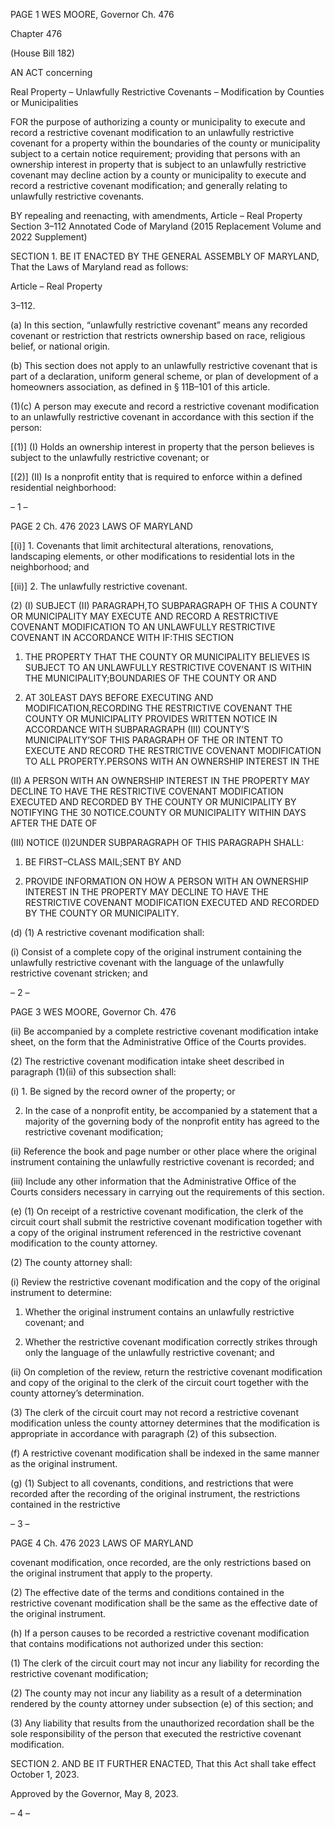 PAGE 1
WES MOORE, Governor Ch. 476

Chapter 476

(House Bill 182)

AN ACT concerning

Real Property – Unlawfully Restrictive Covenants – Modification by Counties or
Municipalities

FOR the purpose of authorizing a county or municipality to execute and record a restrictive
covenant modification to an unlawfully restrictive covenant for a property within the
boundaries of the county or municipality subject to a certain notice requirement;
providing that persons with an ownership interest in property that is subject to an
unlawfully restrictive covenant may decline action by a county or municipality to
execute and record a restrictive covenant modification; and generally relating to
unlawfully restrictive covenants.

BY repealing and reenacting, with amendments,
Article – Real Property
Section 3–112
Annotated Code of Maryland
(2015 Replacement Volume and 2022 Supplement)

SECTION 1. BE IT ENACTED BY THE GENERAL ASSEMBLY OF MARYLAND,
That the Laws of Maryland read as follows:

Article – Real Property

3–112.

(a) In this section, “unlawfully restrictive covenant” means any recorded covenant
or restriction that restricts ownership based on race, religious belief, or national origin.

(b) This section does not apply to an unlawfully restrictive covenant that is part
of a declaration, uniform general scheme, or plan of development of a homeowners
association, as defined in § 11B–101 of this article.

(1)(c) A person may execute and record a restrictive covenant modification to
an unlawfully restrictive covenant in accordance with this section if the person:

[(1)] (I) Holds an ownership interest in property that the person believes
is subject to the unlawfully restrictive covenant; or

[(2)] (II) Is a nonprofit entity that is required to enforce within a defined
residential neighborhood:

– 1 –

PAGE 2
Ch. 476 2023 LAWS OF MARYLAND

[(i)] 1. Covenants that limit architectural alterations,
renovations, landscaping elements, or other modifications to residential lots in the
neighborhood; and

[(ii)] 2. The unlawfully restrictive covenant.

(2) (I) SUBJECT (II) PARAGRAPH,TO SUBPARAGRAPH OF THIS A
COUNTY OR MUNICIPALITY MAY EXECUTE AND RECORD A RESTRICTIVE COVENANT
MODIFICATION TO AN UNLAWFULLY RESTRICTIVE COVENANT IN ACCORDANCE WITH
IF:THIS SECTION

1. THE PROPERTY THAT THE COUNTY OR MUNICIPALITY
BELIEVES IS SUBJECT TO AN UNLAWFULLY RESTRICTIVE COVENANT IS WITHIN THE
MUNICIPALITY;BOUNDARIES OF THE COUNTY OR AND

2. AT 30LEAST DAYS BEFORE EXECUTING AND
MODIFICATION,RECORDING THE RESTRICTIVE COVENANT THE COUNTY OR
MUNICIPALITY PROVIDES WRITTEN NOTICE IN ACCORDANCE WITH SUBPARAGRAPH
(III) COUNTY’S MUNICIPALITY’SOF THIS PARAGRAPH OF THE OR INTENT TO
EXECUTE AND RECORD THE RESTRICTIVE COVENANT MODIFICATION TO ALL
PROPERTY.PERSONS WITH AN OWNERSHIP INTEREST IN THE

(II) A PERSON WITH AN OWNERSHIP INTEREST IN THE
PROPERTY MAY DECLINE TO HAVE THE RESTRICTIVE COVENANT MODIFICATION
EXECUTED AND RECORDED BY THE COUNTY OR MUNICIPALITY BY NOTIFYING THE
30 NOTICE.COUNTY OR MUNICIPALITY WITHIN DAYS AFTER THE DATE OF

(III) NOTICE (I)2UNDER SUBPARAGRAPH OF THIS PARAGRAPH
SHALL:

1. BE FIRST–CLASS MAIL;SENT BY AND

2. PROVIDE INFORMATION ON HOW A PERSON WITH AN
OWNERSHIP INTEREST IN THE PROPERTY MAY DECLINE TO HAVE THE RESTRICTIVE
COVENANT MODIFICATION EXECUTED AND RECORDED BY THE COUNTY OR
MUNICIPALITY.

(d) (1) A restrictive covenant modification shall:

(i) Consist of a complete copy of the original instrument containing
the unlawfully restrictive covenant with the language of the unlawfully restrictive covenant
stricken; and

– 2 –

PAGE 3
WES MOORE, Governor Ch. 476

(ii) Be accompanied by a complete restrictive covenant modification
intake sheet, on the form that the Administrative Office of the Courts provides.

(2) The restrictive covenant modification intake sheet described in
paragraph (1)(ii) of this subsection shall:

(i) 1. Be signed by the record owner of the property; or

2. In the case of a nonprofit entity, be accompanied by a
statement that a majority of the governing body of the nonprofit entity has agreed to the
restrictive covenant modification;

(ii) Reference the book and page number or other place where the
original instrument containing the unlawfully restrictive covenant is recorded; and

(iii) Include any other information that the Administrative Office of
the Courts considers necessary in carrying out the requirements of this section.

(e) (1) On receipt of a restrictive covenant modification, the clerk of the circuit
court shall submit the restrictive covenant modification together with a copy of the original
instrument referenced in the restrictive covenant modification to the county attorney.

(2) The county attorney shall:

(i) Review the restrictive covenant modification and the copy of the
original instrument to determine:

1. Whether the original instrument contains an unlawfully
restrictive covenant; and

2. Whether the restrictive covenant modification correctly
strikes through only the language of the unlawfully restrictive covenant; and

(ii) On completion of the review, return the restrictive covenant
modification and copy of the original to the clerk of the circuit court together with the
county attorney’s determination.

(3) The clerk of the circuit court may not record a restrictive covenant
modification unless the county attorney determines that the modification is appropriate in
accordance with paragraph (2) of this subsection.

(f) A restrictive covenant modification shall be indexed in the same manner as
the original instrument.

(g) (1) Subject to all covenants, conditions, and restrictions that were recorded
after the recording of the original instrument, the restrictions contained in the restrictive

– 3 –

PAGE 4
Ch. 476 2023 LAWS OF MARYLAND

covenant modification, once recorded, are the only restrictions based on the original
instrument that apply to the property.

(2) The effective date of the terms and conditions contained in the
restrictive covenant modification shall be the same as the effective date of the original
instrument.

(h) If a person causes to be recorded a restrictive covenant modification that
contains modifications not authorized under this section:

(1) The clerk of the circuit court may not incur any liability for recording
the restrictive covenant modification;

(2) The county may not incur any liability as a result of a determination
rendered by the county attorney under subsection (e) of this section; and

(3) Any liability that results from the unauthorized recordation shall be
the sole responsibility of the person that executed the restrictive covenant modification.

SECTION 2. AND BE IT FURTHER ENACTED, That this Act shall take effect
October 1, 2023.

Approved by the Governor, May 8, 2023.

– 4 –
